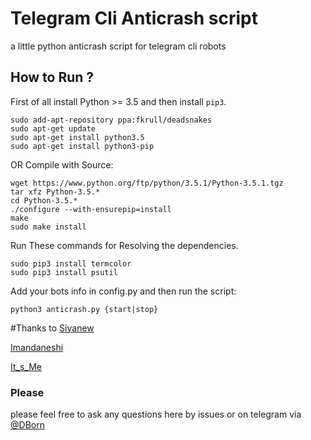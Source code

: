 # Telegram Cli Anticrash script
a little python anticrash script for telegram cli robots

## How to Run ?
First of all install Python >= 3.5 and then install `pip3`.
```
sudo add-apt-repository ppa:fkrull/deadsnakes
sudo apt-get update
sudo apt-get install python3.5
sudo apt-get install python3-pip
```
OR Compile with Source:
```
wget https://www.python.org/ftp/python/3.5.1/Python-3.5.1.tgz
tar xfz Python-3.5.*
cd Python-3.5.*
./configure --with-ensurepip=install
make
sudo make install
```
Run These commands for Resolving the dependencies.

```
sudo pip3 install termcolor
sudo pip3 install psutil
```
Add your bots info in config.py and then
run the script:
```
python3 anticrash.py {start|stop}
```

#Thanks to
[Siyanew](https://github.com/siyanew/)

[Imandaneshi](https://github.com/imandaneshi)

[It_s_Me](https://telegram.me/it_s_me)



### Please
please feel free to ask any questions here by issues or on telegram via [@DBorn](https://telegram.me/DBorn/)
